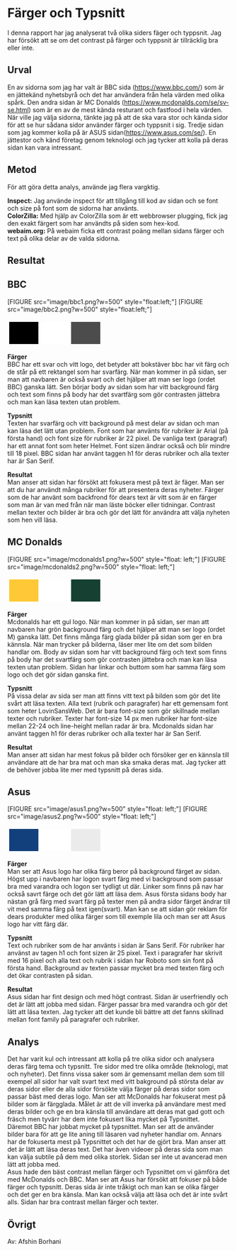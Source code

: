 ---
---
Färger och Typsnitt 
=========================

I denna rapport har jag analyserat två olika siders fäger och typpsnit. Jag har försökt att se om det  contrast på färger och typpsnit är tillräcklig bra eller inte.

Urval
-----------------------


En av sidorna som jag har valt är BBC sida (https://www.bbc.com/) som är en jättekänd nyhetsbyrå och det har användera från hela värden med olika spårk.
Den andra sidan är MC Donalds (https://www.mcdonalds.com/se/sv-se.html) som är en av de mest kända resturant och fastfood i hela värden.
När ville jag välja sidorna, tänkte jag på att de ska vara stor och kända sidor för att se hur sådana sidor använder färger och typpsnit i sig.
Tredje sidan som jag kommer kolla på är ASUS sidan(https://www.asus.com/se/). En jättestor och känd företag genom teknologi och jag tycker att kolla på deras sidan kan vara intressant.

Metod
-----------------------

För att göra detta analys, använde jag flera vargktig.   

**Inspect:** Jag använde inspect för att tillgång till kod av sidan och se font och size på font som de sidorna har använts.  
**ColorZilla:** Med hjälp av ColorZilla som är ett webbrowser plugging, fick jag den exakt färgert som har användts på siden som hex-kod.  
**webaim.org:** På webaim ficka ett contrast poäng mellan sidans färger och text på olika delar av de valda sidorna. 


Resultat
-----------------------

BBC
-----------------------
[FIGURE src="image/bbc1.png?w=500" style="float:left;"]
[FIGURE src="image/bbc2.png?w=500" style="float:left;"]

<table style="border-spacing: 4px; border-collapse: separate">
<tr>
<td style="height: 50px; width: 50px; background-color: #000000">
<td style="height: 50px; width: 50px; background-color: #FFFFFF">
<td style="height: 50px; width: 50px; background-color: #4C4C4C">
</tr>
</table>

**Färger**  
BBC har ett svar och vitt logo, det betyder att bokstäver bbc har vit färg och de står på ett rektangel som har svarfärg. När man kommer in på sidan, ser man att navbaren är också svart och det hjälper att man ser logo (ordet BBC) ganska lätt.
Sen börjar body av sidan som har vitt background färg och text som finns på body har det svartfärg som gör contrasten jättebra och man kan läsa texten utan problem.

**Typsnitt**  
Texten har svarfärg och vitt background på mest delar av sidan och man kan läsa det lätt utan problem. Font som har använts för rubriker är Arial (på första hand) och font size för rubriker är 22 pixel. De vanliga text (paragraf) har ett annat font som heter Helmet. Font sizen ändrar också och blir mindre till 18 pixel. BBC sidan har använt taggen h1 för deras rubriker och alla texter har är San Serif.

**Resultat**  
Man anser att sidan har försökt att fokusera mest på text är fäger. Man ser att du har användt många rubriker för att presentera deras nyheter. Färger som de har använt som backfrond för dears text är vitt som är en färger som man är van med från när man läste böcker eller tidningar. Contrast mellan texter och bilder är bra och gör det lätt för användra att välja nyheten som hen vill läsa.  


MC Donalds
-----------------------
[FIGURE src="image/mcdonalds1.png?w=500" style="float: left;"]
[FIGURE src="image/mcdonalds2.png?w=500" style="float: left;"]

<table style="border-spacing: 4px; border-collapse: separate">
<tr>
<td style="height: 50px; width: 50px; background-color: #FFC836">
<td style="height: 50px; width: 50px; background-color: #FFFFFF">
<td style="height: 50px; width: 50px; background-color: #154032">
</tr>
</table>

**Färger**  
Mcdonalds har ett gul logo. När man kommer in på sidan, ser man att navbaren har grön background färg och det hjälper att man ser logo (ordet M) ganska lätt. Det finns många färg glada bilder på sidan som ger en bra kännsla. När man trycker på bilderna, läser mer lite om det som bilden handlar om. Body av sidan som har vitt background färg och text som finns på body har det svartfärg som gör contrasten jättebra och man kan läsa texten utan problem. Sidan har linkar och buttom som har samma färg som logo och det gör sidan ganska fint.

**Typsnitt**  
På vissa delar av sida ser man att finns vitt text på bilden som gör det lite svårt att läsa texten. Alla text (rubrik och paragrafer) har ett gemensam font som heter LovinSansWeb. Det är bara font-size som gör skillnade mellan texter och rubriker. Texter har font-size 14 px  men rubriker har font-size mellan 22-24 och line-height mellan radar är bra. Mcdonalds sidan har använt taggen h1 för deras rubriker och alla texter har är San Serif.

**Resultat**  
Man anser att sidan har mest fokus på bilder och försöker ger en kännsla till användare att de har bra mat och man ska smaka deras mat. Jag tycker att de behöver jobba lite mer med typsnitt på deras sida. 

Asus
-----------------------
[FIGURE src="image/asus1.png?w=500" style="float: left;"]
[FIGURE src="image/asus2.png?w=500" style="float: left;"]

<table style="border-spacing: 4px; border-collapse: separate">
<tr>
<td style="height: 50px; width: 50px; background-color: #12407C">
<td style="height: 50px; width: 50px; background-color: #FFFFFF">
<td style="height: 50px; width: 50px; background-color: #EBEBEB">
</tr>
</table>

**Färger**  
Man ser att Asus logo har olika färg beror på background färget av sidan. Högst upp i navbaren har logon svart färg med vi background som passar bra med varandra och logon ser tydligt ut där. Linker som finns på nav har också savrt färge och det gör lätt att läsa dem.
Asus första sidans body har nästan grå färg med svart färg på texter men på andra sidor färget ändrar till vit med samma färg på text igen(svart).
Man kan se att sidan gör reklam för dears produkter med olika färger som till exemple lila och man ser att Asus logo har vitt färg där. 


**Typsnitt**  
Text och rubriker som de har använts i sidan är Sans Serif. För rubriker har använst av tagen h1 och font sizen är 25 pixel. Text i paragrafer har skrivit med 16 pixel och alla text och rubrik i sidan har Roboto som sin font på första hand. Background av texten passar mycket bra med texten färg och det ökar contrasten på sidan.

**Resultat**  
Asus sidan har fint design och med högt contrast. Sidan är userfriendly och det är lätt att jobba med sidan. Färger passar bra med varandra och gör det lätt att läsa texten. Jag tycker att det kunde bli bättre att det fanns skillnad mellan font family på paragrafer och rubriker.


Analys
-----------------------

Det har varit kul och intressant att kolla på tre olika sidor och analysera deras färg tema och typsnitt. Tre sidor med tre olika område (teknologi, mat och nyheter). Det finns vissa saker som är gemensamt mellan dem som till exempel all sidor har valt svart text med vitt bakground på största delar av deras sidor eller de alla sidor försökte välja färger på deras sidor som passar bäst med deras logo. 
Man ser att McDonalds har fokuserat mest på bilder som är färgglada. Målet är att de vill inverka på användare mest med deras bilder och ge en bra känsla till användare att deras mat gad gott och fräsch men tyvärr har dem inte fokusert lika mycket på Typsnittet.  
Däremot BBC har jobbat mycket på typsnittet. Man ser att de använder bilder bara för att ge lite  aning till läsaren vad nyheter handlar om. Annars har de fokuserta mest på Typsnittet och det har de gjört bra. Man anser att det är lätt att läsa deras text. Det har även videoer på deras sida som man kan välja subtile på dem med olika storlek. Sidan ser inte ut avancerad men lätt att jobba med.   
Asus hade den bäst contrast mellan färger och Typsnittet om vi gämföra det med McDonalds och BBC. Man ser att Asus har försökt att fokuser på både färger och typsnitt. Deras sida är inte tråkigt och man kan se olika färger och det ger en bra känsla. Man kan också välja att läsa och det är inte svårt alls. Sidan har bra contrast mellan färger och texter.



Övrigt
-----------------------

Av: Afshin Borhani